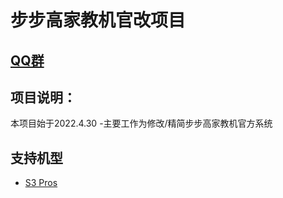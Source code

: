 # 步步高家教机官改项目

## [QQ群](https://jq.qq.com/?_wv=1027&k=XEqlOslZ)

## 项目说明：
本项目始于2022.4.30
-主要工作为修改/精简步步高家教机官方系统
  
##  支持机型
- [S3 Pros](S3Pros.md)

